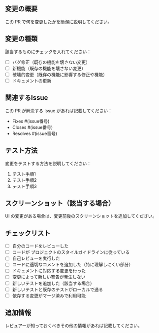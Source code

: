 ## 変更の概要
この PR で何を変更したかを簡潔に説明してください。

## 変更の種類
該当するものにチェックを入れてください：
- [ ] バグ修正（既存の機能を壊さない変更）
- [ ] 新機能（既存の機能を壊さない変更）
- [ ] 破壊的変更（既存の機能に影響する修正や機能）
- [ ] ドキュメントの更新

## 関連するIssue
この PR が解決する Issue があれば記載してください：
- Fixes #(issue番号)
- Closes #(issue番号)
- Resolves #(issue番号)

## テスト方法
変更をテストする方法を説明してください：
1. テスト手順1
2. テスト手順2
3. テスト手順3

## スクリーンショット（該当する場合）
UI の変更がある場合は、変更前後のスクリーンショットを追加してください。

## チェックリスト
- [ ] 自分のコードをレビューした
- [ ] コードが プロジェクトのスタイルガイドラインに従っている
- [ ] 自己レビューを実行した
- [ ] コードに適切なコメントを追加した（特に理解しにくい部分）
- [ ] ドキュメントに対応する変更を行った
- [ ] 変更によって新しい警告が発生しない
- [ ] 新しいテストを追加した（該当する場合）
- [ ] 新しいテストと既存のテストがローカルで通る
- [ ] 依存する変更がマージ済みで利用可能

## 追加情報
レビュアーが知っておくべきその他の情報があれば記載してください。

